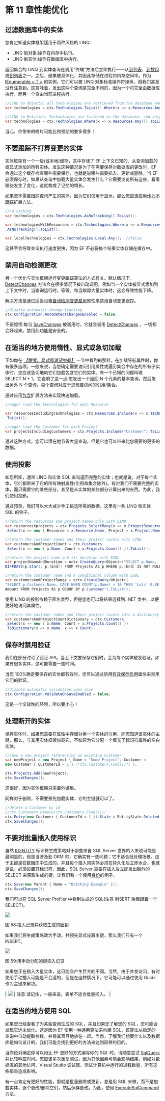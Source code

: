 # 第 11 章性能优化

## 过滤数据库中的实体

您肯定知道实体框架适用于两种风格的 LINQ:

*   LINQ 到对象:操作在内存中执行。
*   LINQ 到实体:操作在数据库中执行。

返回集合的 LINQ 到实体查询在调用“终端”方法后立即执行——从[到列表](http://msdn.microsoft.com/en-us/library/bb342261.aspx)、[到数组](http://msdn.microsoft.com/en-us/library/bb298736.aspx)或[到列表](http://msdn.microsoft.com/en-us/library/bb548657.aspx)之一。之后，结果被具体化，并因此存储在进程的内存空间中。作为 [IEnumerable < T >](http://msdn.microsoft.com/en-us/library/9eekhta0.aspx) 的实例，它们可以被 LINQ 对象标准操作符操纵，而我们甚至没有注意到。这意味着，发出这两个查询是完全不同的，因为一个将完全由数据库执行，而另一个将由当前进程执行。

```cs
//LINQ to Objects: all Technologies are retrieved from the database and filtered in memory
var technologies = ctx.Technologies.ToList().Where(x => x.Resources.Any());

//LINQ to Entities: Technologies are filtered in the database, and only after retrieved into memory
var technologies = ctx.Technologies.Where(x => x.Resources.Any()).ToList();

```

当心，你带来的唱片可能比你预期的要多得多！

## 不要跟踪不打算变更的实体

实体框架有一个一级(或本地)缓存，其中存储了 EF 上下文已知的、从查询加载的或显式添加的所有实体。发生这种情况是为了在需要保存对数据库的更改时，EF 会通过这个缓存检查哪些需要保存，也就是说哪些需要插入、更新或删除。当 EF 必须保存时，如果从查询中加载大量实体会发生什么？它需要浏览所有这些，看看哪些发生了变化，这就构成了记忆的增长。

如果您不需要跟踪查询产生的实体，因为它们仅用于显示，那么您应该应用[作为不跟踪](http://msdn.microsoft.com/en-us/library/gg679352.aspx)扩展方法。

```cs
//no caching
var technologies = ctx.Technologies.AsNoTracking().ToList();

var technologiesWithResources = ctx.Technologies.Where(x => x.Resources.Any())
.AsNoTracking().ToList();

var localTechnologies = ctx.Technologies.Local.Any();  //false

```

这甚至会导致查询执行速度更快，因为 EF 不必将每个结果实体存储在缓存中。

## 禁用自动检测更改

另一个优化与实体框架运行变更跟踪算法的方式有关。默认情况下， [DetectChanges](http://msdn.microsoft.com/en-us/library/system.data.entity.infrastructure.dbchangetracker.detectchanges.aspx) 方法会在很多情况下被自动调用，例如当一个实体被显式添加到上下文中时，当查询运行时，等等。每当跟踪大量实体时，这会导致性能下降。

解决方法是通过适当设置[自动检测变更启用](http://msdn.microsoft.com/en-us/library/system.data.entity.infrastructure.dbcontextconfiguration.autodetectchangesenabled.aspx)属性来禁用自动变更跟踪。

```cs
//disable automatic change tracking
ctx.Configuration.AutoDetectChangesEnabled = false;

```

不要惊慌:每当 [SaveChanges](http://msdn.microsoft.com/en-us/library/system.data.entity.dbcontext.savechanges.aspx) 被调用时，它就会调用 [DetectChanges](http://msdn.microsoft.com/en-us/library/system.data.entity.infrastructure.dbchangetracker.detectchanges.aspx) ，一切都会好起来。禁用此功能是安全的。

## 在适当的地方使用惰性、显式或急切加载

正如你在 *[【懒惰、显式和渴望加载】](04.html#LEnE)* 一节中看到的那样，在加载导航属性时，你有很多选项。一般来说，当您确定需要访问引用属性或遍历集合中存在的所有子实体时，您应该急切地向它们加载包含它们的实体。有一个已知的问题叫做 SELECT N + 1，它说明了这一点:您发出一个返回 N 个元素的基本查询，然后发出另外 N 个查询，每个查询对应于您想要访问的引用/集合。

通过应用[包含](http://msdn.microsoft.com/en-us/library/system.data.entity.dbextensions.include.aspx)扩展方法来实现快速加载。

```cs
//eager load the Technologies for each Resource   

var resourcesIncludingTechnologies = ctx.Resources.Include(x => x.Technologies)
.ToList();

//eager load the Customer for each Project        
var projectsIncludingCustomers = ctx.Projects.Include("Customer").ToList();

```

通过这种方式，您可以潜在地节省大量查询，但是它也可以带来比您需要的更多的数据。

## 使用投影

如您所知，通常 LINQ 和实体 SQL 查询返回完整的实体；也就是说，对于每个实体，它们都带来了它的所有映射属性(引用和集合除外)。有时我们不需要完整的实体，而只需要它的某些部分，甚至是从实体的某些部分计算出来的东西。为此，我们使用投影。

通过预测，我们可以大大减少手工挑选所需的数据。这里有一些 LINQ 和实体 SQL 的例子。

```cs
//return the resources and project names only with LINQ
var resourcesXprojects = ctx.Projects.SelectMany(x => x.ProjectResources)
.Select(x => new { Resource = x.Resource.Name, Project = x.Project.Name }).ToList();

//return the customer names and their project counts with LINQ
var customersAndProjectCount = ctx.Customers
.Select(x => new { x.Name, Count = x.Projects.Count() }).ToList();

//return the project name and its duration with ESQL
var projectNameAndDuration = octx.CreateQuery<Object>("SELECT p.Name, 
DIFFDAYS(p.Start, p.[End]) FROM Projects AS p WHERE p.[End] IS NOT NULL").ToList();

//return the customer name and a conditional column with ESQL
var customersAndProjectRange = octx.CreateQuery<Object>(
"SELECT p.Customer.Name, CASE WHEN COUNT(p.Name) > 10 THEN 'Lots' ELSE 'Few' END AS 
Amount FROM Projects AS p GROUP BY p.Customer").ToList();

```

使用 LINQ 的投影依赖于匿名类型，但是您也可以将结果选择到. NET 类中，以便更好地访问其属性。

```cs
//return the customer names and their project counts into a dictionary with LINQ
var customersAndProjectCountDictionary = ctx.Customers
.Select(x => new { x.Name, Count = x.Projects.Count() })
.ToDictionary(x => x.Name, x => x.Count);

```

## 保存时禁用验证

我们在部分讨论了验证 API。当上下文要保存它们时，会为每个实体触发验证，如果有很多实体，这可能需要一些时间。

当您 100%确定要保存的实体都有效时，您可以通过禁用[有效保存启用](http://msdn.microsoft.com/en-us/library/system.data.entity.infrastructure.dbcontextconfiguration.validateonsaveenabled.aspx)属性来禁用它们的验证。

```cs
//disable automatic validation upon save
ctx.Configuration.ValidateOnSaveEnabled = false;

```

这是一个全球性的环境，所以要小心！

## 处理断开的实体

保存实体时，如果您需要在属性中存储对另一个实体的引用，而您知道该实体的主键，那么，与其用实体框架加载它，不如只为它分配一个填充了标识符属性的空白实体。

```cs
//save a new project referencing an existing Customer
var newProject = new Project { Name = "Some Project", Customer = 
new Customer { CustomerId = 1 } /*ctx.Customers.Find(1)*/ };

ctx.Projects.Add(newProject);
ctx.SaveChanges();

```

这很好，因为实体框架只需要外键集。

同样对于删除，不需要预先加载实体，它的主键就可以了。

```cs
//delete a Customer by id
//ctx.Customers.Remove(ctx.Customers.Find(1));
ctx.Entry(new Customer { CustomerId = 1 }).State = EntityState.Deleted;
ctx.SaveChanges();

```

## 不要对批量插入使用标识

虽然 [IDENTITY](http://technet.microsoft.com/en-us/library/ms186775.aspx) 标识符生成策略对于那些来自 SQL Server 世界的人来说可能是最明显的，但是当涉及到 ORM 时，它确实有一些问题；它不适合批处理场景。由于主键是在数据库中生成的，并且每个插入的实体必须在持久化后立即水合，也就是说，必须设置其标识符，因此，SQL Server 需要在插入后立即发出额外的 SELECT 来获取生成的键。让我们看一个使用[身份](http://technet.microsoft.com/en-us/library/ms186775.aspx)的例子。

```cs
ctx.Save(new Parent { Name = "Batching Example" });
ctx.SaveChanges();

```

我们可以在 SQL Server Profiler 中看到生成的 SQL(注意 INSERT 后面跟着一个 SELECT)。

![](../Images/image094.jpg)

图 58:插入记录并获取生成的密钥

如果我们将生成策略改为手动，并预先显式设置主键，那么我们只有一个 INSERT。

![](../Images/image095.jpg)

图 59:用手动分配的键插入记录

如果您正在插入大量实体，这可能会产生巨大的不同。当然，由于并发访问，有时使用手动插入可能是不合适的，但是在这种情况下，它可能可以通过使用 Guids 作为主键来解决。

| ![](../Images/note.png) | 注意:请记住，一般来说，表单不适合批量插入。 |

## 在适当的地方使用 SQL

如果您已经查看了为某些查询生成的 SQL，并且如果您了解您的 SQL，您可能会发现它远未优化。这是因为 EF 使用一种通用算法来构建 SQL，该算法从指定的查询中自动提取参数，并将其盲目地放在一起。当然，了解我们想要什么以及数据库是如何设计的，我们可能会找到更好的方法来达到同样的目的。

当你绝对确定你可以用比 EF 更好的方式编写你的 SQL 时，请随意尝试 [SqlQuery](http://msdn.microsoft.com/en-us/library/gg696332.aspx) 并比较响应时间。您应该多次重复测试，因为其他因素可能会影响结果，例如对数据库的其他访问、Visual Studio 调试器、测试计算机中运行的进程数量，所有这些都会造成影响。

有一点肯定有更好的性能，那就是批量删除或更新。总是用 SQL 来做，而不是加载实体，逐个更改/删除它们，然后保存更改。为此，使用 [ExecuteSqlCommand](http://msdn.microsoft.com/en-us/library/gg679456.aspx) 方法。